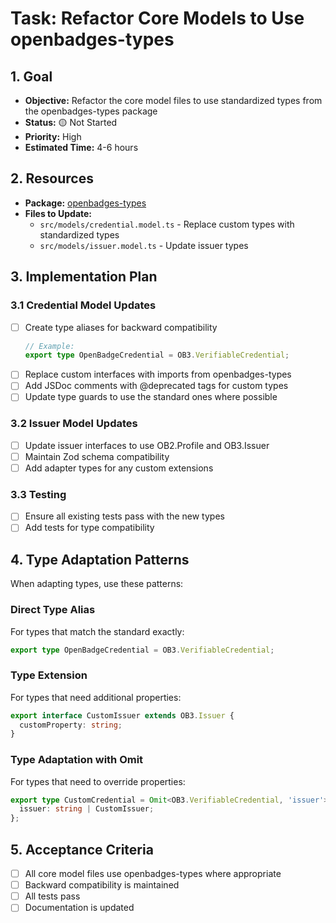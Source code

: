 # Task: Refactor Core Models to Use openbadges-types

## 1. Goal
- **Objective:** Refactor the core model files to use standardized types from the openbadges-types package
- **Status:** 🟡 Not Started
- **Priority:** High
- **Estimated Time:** 4-6 hours

## 2. Resources
- **Package:** [openbadges-types](https://www.npmjs.com/package/openbadges-types)
- **Files to Update:**
  - `src/models/credential.model.ts` - Replace custom types with standardized types
  - `src/models/issuer.model.ts` - Update issuer types

## 3. Implementation Plan

### 3.1 Credential Model Updates
- [ ] Create type aliases for backward compatibility
  ```typescript
  // Example:
  export type OpenBadgeCredential = OB3.VerifiableCredential;
  ```
- [ ] Replace custom interfaces with imports from openbadges-types
- [ ] Add JSDoc comments with @deprecated tags for custom types
- [ ] Update type guards to use the standard ones where possible

### 3.2 Issuer Model Updates
- [ ] Update issuer interfaces to use OB2.Profile and OB3.Issuer
- [ ] Maintain Zod schema compatibility
- [ ] Add adapter types for any custom extensions

### 3.3 Testing
- [ ] Ensure all existing tests pass with the new types
- [ ] Add tests for type compatibility

## 4. Type Adaptation Patterns

When adapting types, use these patterns:

### Direct Type Alias
For types that match the standard exactly:
```typescript
export type OpenBadgeCredential = OB3.VerifiableCredential;
```

### Type Extension
For types that need additional properties:
```typescript
export interface CustomIssuer extends OB3.Issuer {
  customProperty: string;
}
```

### Type Adaptation with Omit
For types that need to override properties:
```typescript
export type CustomCredential = Omit<OB3.VerifiableCredential, 'issuer'> & {
  issuer: string | CustomIssuer;
};
```

## 5. Acceptance Criteria
- [ ] All core model files use openbadges-types where appropriate
- [ ] Backward compatibility is maintained
- [ ] All tests pass
- [ ] Documentation is updated

